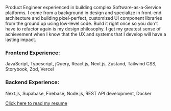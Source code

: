 Product Engineer experienced in building complex Software-as-a-Service platforms. I come from a background in design and specialize in front-end architecture and building pixel-perfect, customized UI component libraries from the ground up using low-level code. Build it right once so you don't have to refactor again is my design philosophy. I get my greatest sense of achievement when I know that the UX and systems that I develop will have a lasting impact.

### Frontend Experience: 

JavaScript, Typescript, jQuery, React.js, Next.js, Zustand, Tailwind CSS, Storybook, Zod, Vercel

### Backend Experience:

Next.js, Supabase, Firebase, Node.js, REST API development, Docker

[Click here to read my resume](https://archived.alkemyst.app/eric_suzuki_cv_2023.pdf)

<!--
**erikksuzuki/erikksuzuki** is a ✨ _special_ ✨ repository because its `README.md` (this file) appears on your GitHub profile.

Here are some ideas to get you started:

- 🔭 I’m currently working on ...
- 🌱 I’m currently learning ...
- 👯 I’m looking to collaborate on ...
- 🤔 I’m looking for help with ...
- 💬 Ask me about ...
- 📫 How to reach me: ...
- 😄 Pronouns: ...
- ⚡ Fun fact: ...
-->
